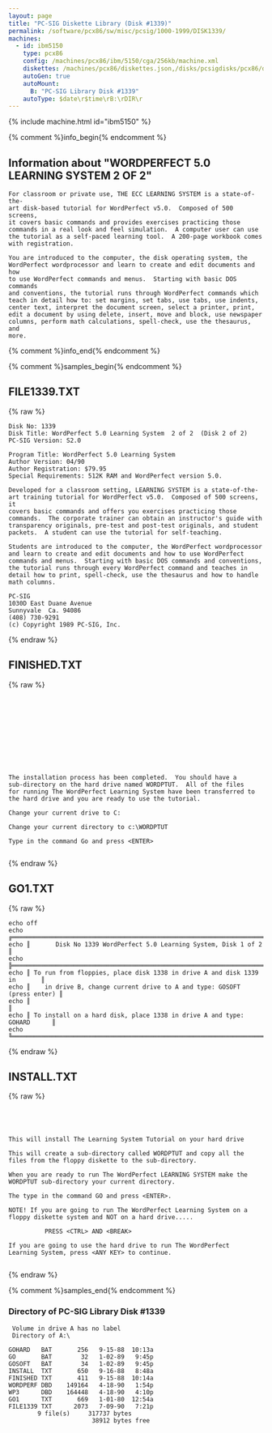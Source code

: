 ```yaml
---
layout: page
title: "PC-SIG Diskette Library (Disk #1339)"
permalink: /software/pcx86/sw/misc/pcsig/1000-1999/DISK1339/
machines:
  - id: ibm5150
    type: pcx86
    config: /machines/pcx86/ibm/5150/cga/256kb/machine.xml
    diskettes: /machines/pcx86/diskettes.json,/disks/pcsigdisks/pcx86/diskettes.json
    autoGen: true
    autoMount:
      B: "PC-SIG Library Disk #1339"
    autoType: $date\r$time\rB:\rDIR\r
---
```


{% include machine.html id="ibm5150" %}

{% comment %}info_begin{% endcomment %}

## Information about "WORDPERFECT 5.0 LEARNING SYSTEM  2 OF 2"

    For classroom or private use, THE ECC LEARNING SYSTEM is a state-of-the-
    art disk-based tutorial for WordPerfect v5.0.  Composed of 500 screens,
    it covers basic commands and provides exercises practicing those
    commands in a real look and feel simulation.  A computer user can use
    the tutorial as a self-paced learning tool.  A 200-page workbook comes
    with registration.
    
    You are introduced to the computer, the disk operating system, the
    WordPerfect wordprocessor and learn to create and edit documents and how
    to use WordPerfect commands and menus.  Starting with basic DOS commands
    and conventions, the tutorial runs through WordPerfect commands which
    teach in detail how to: set margins, set tabs, use tabs, use indents,
    center text, interpret the document screen, select a printer, print,
    edit a document by using delete, insert, move and block, use newspaper
    columns, perform math calculations, spell-check, use the thesaurus, and
    more.
{% comment %}info_end{% endcomment %}

{% comment %}samples_begin{% endcomment %}

## FILE1339.TXT

{% raw %}
```
Disk No: 1339                                                           
Disk Title: WordPerfect 5.0 Learning System  2 of 2  (Disk 2 of 2)      
PC-SIG Version: S2.0                                                    
                                                                        
Program Title: WordPerfect 5.0 Learning System                          
Author Version: 04/90                                                   
Author Registration: $79.95                                             
Special Requirements: 512K RAM and WordPerfect version 5.0.             
                                                                        
Developed for a classroom setting, LEARNING SYSTEM is a state-of-the-   
art training tutorial for WordPerfect v5.0.  Composed of 500 screens, it
covers basic commands and offers you exercises practicing those         
commands.  The corporate trainer can obtain an instructor's guide with  
transparency originals, pre-test and post-test originals, and student   
packets.  A student can use the tutorial for self-teaching.             
                                                                        
Students are introduced to the computer, the WordPerfect wordprocessor  
and learn to create and edit documents and how to use WordPerfect       
commands and menus.  Starting with basic DOS commands and conventions,  
the tutorial runs through every WordPerfect command and teaches in      
detail how to print, spell-check, use the thesaurus and how to handle   
math columns.                                                           
                                                                        
PC-SIG                                                                  
1030D East Duane Avenue                                                 
Sunnyvale  Ca. 94086                                                    
(408) 730-9291                                                          
(c) Copyright 1989 PC-SIG, Inc.                                         
```
{% endraw %}

## FINISHED.TXT

{% raw %}
```











The installation process has been completed.  You should have a
sub-directory on the hard drive named WORDPTUT.  All of the files
for running The WordPerfect Learning System have been transferred to
the hard drive and you are ready to use the tutorial.

Change your current drive to C:

Change your current directory to c:\WORDPTUT

Type in the command Go and press <ENTER>


```
{% endraw %}

## GO1.TXT

{% raw %}
```
echo off
echo ╔═════════════════════════════════════════════════════════════════════════╗
echo ║       Disk No 1339 WordPerfect 5.0 Learning System, Disk 1 of 2         ║
echo ╠═════════════════════════════════════════════════════════════════════════╣
echo ║ To run from floppies, place disk 1338 in drive A and disk 1339 in       ║
echo ║    in drive B, change current drive to A and type: GOSOFT (press enter) ║
echo ║                                                                         ║
echo ║ To install on a hard disk, place 1338 in drive A and type:  GOHARD      ║
echo ╚═════════════════════════════════════════════════════════════════════════╝
```
{% endraw %}

## INSTALL.TXT

{% raw %}
```
 
 


This will install The Learning System Tutorial on your hard drive

This will create a sub-directory called WORDPTUT and copy all the
files from the floppy diskette to the sub-directory.  

When you are ready to run The WordPerfect LEARNING SYSTEM make the
WORDPTUT sub-directory your current directory.  

The type in the command GO and press <ENTER>.

NOTE! If you are going to run The WordPerfect Learning System on a
floppy diskette system and NOT on a hard drive.....

          PRESS <CTRL> AND <BREAK>

If you are going to use the hard drive to run The WordPerfect 
Learning System, press <ANY KEY> to continue.


```
{% endraw %}

{% comment %}samples_end{% endcomment %}

### Directory of PC-SIG Library Disk #1339

     Volume in drive A has no label
     Directory of A:\

    GOHARD   BAT       256   9-15-88  10:13a
    GO       BAT        32   1-02-89   9:45p
    GOSOFT   BAT        34   1-02-89   9:45p
    INSTALL  TXT       650   9-16-88   8:48a
    FINISHED TXT       411   9-15-88  10:14a
    WORDPERF DBD    149164   4-18-90   1:54p
    WP3      DBD    164448   4-18-90   4:10p
    GO1      TXT       669   1-01-80  12:54a
    FILE1339 TXT      2073   7-09-90   7:21p
            9 file(s)     317737 bytes
                           38912 bytes free
